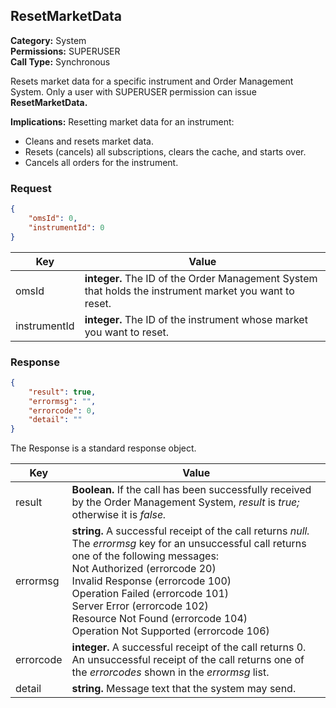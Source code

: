 ## ResetMarketData

**Category:** System<br />**Permissions:** SUPERUSER<br />**Call Type:** Synchronous

Resets market data for a specific instrument and Order Management System. Only a user with SUPERUSER permission can issue **ResetMarketData.**

**Implications:** Resetting market data for an instrument:

- Cleans and resets market data.
- Resets (cancels) all subscriptions, clears the cache, and starts over.
- Cancels all orders for the instrument.

### Request

```json
{
    "omsId": 0,
    "instrumentId": 0
}
```

| Key          | Value                                                        |
| ------------ | ------------------------------------------------------------ |
| omsId        | **integer.** The ID of the Order Management System that holds the instrument market you want to reset. |
| instrumentId | **integer.** The ID of the instrument whose market you want to reset. |



### Response

```json
{
    "result": true,
    "errormsg": "",
    "errorcode": 0,
    "detail": ""
}
```
The Response is a standard response object.

| Key       | Value                                                        |
| --------- | ------------------------------------------------------------ |
| result    | **Boolean.** If the call has been successfully received by the Order Management System, *result* is *true;* otherwise it is *false.* |
| errormsg  | **string.** A successful receipt of the call returns *null.* The *errormsg* key for an unsuccessful call returns one of the following messages:<br />Not Authorized (errorcode 20)<br />Invalid Response (errorcode 100)<br />Operation Failed (errorcode 101)<br />Server Error (errorcode 102)<br />Resource Not Found (errorcode 104)<br />Operation Not Supported (errorcode 106) |
| errorcode | **integer.** A successful receipt of the call returns 0. An unsuccessful receipt of the call returns one of the *errorcodes* shown in the *errormsg* list. |
| detail    | **string.** Message text that the system may send.           |
